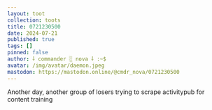 ```yaml
---
layout: toot
collection: toots
title: 0721230500
date: 2024-07-21
published: true
tags: []
pinned: false
author: ⸸ commander ░ nova ⸸ :~$
avatar: /img/avatar/daemon.jpeg
mastodon: https://mastodon.online/@cmdr_nova/0721230500
---
```


Another day, another group of losers trying to scrape activitypub for content training
